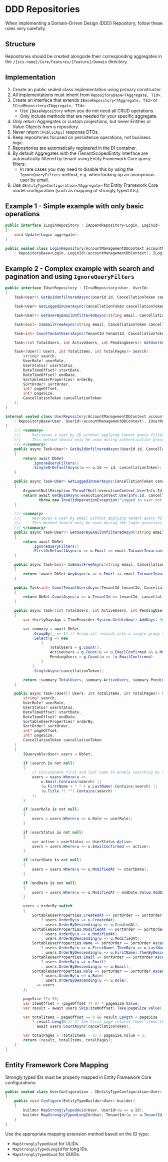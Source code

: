 # DDD Repositories

When implementing a Domain-Driven Design (DDD) Repository, follow these rules very carefully.

## Structure

Repositories should be created alongside their corresponding aggregates in the `/[scs-name]/Core/Features/[Feature]/Domain` directory.

## Implementation

1. Create an public sealed class implementation using primary constructor.
2. All implementations must inherit from `RepositoryBase<TAggregate, TId>`.
3. Create an interface that extends `IBaseRepository<TAggregate, TId>` or `ICrudRepository<TAggregate, TId>`:
   - Use `IBaseRepository` when you do not need all CRUD operations.
   - Only include methods that are needed for your specific aggregate.
4. Only return Aggregates or custom projections, but never Entities or Value Objects from a repository.
5. Never return `[PublicApi]` response DTOs.
6. Keep repositories focused on persistence operations, not business logic.
7. Repositories are automatically registered in the DI container.
8. By default Aggregates with the ITenantScopedEntity interface are automatically filtered by tenant using Entity Framework Core query filters:
   - In rare cases you may need to disable this by using the `IgnoreQueryFilters` method, e.g. when looking up an anonymous user by email.
9. Use `IEntityTypeConfiguration<TAggregate>` for Entity Framework Core model configuration (such as mapping of strongly typed IDs).

## Example 1 - Simple example with only basic operations

```csharp
public interface ILoginRepository : IAppendRepository<Login, LoginId>
{
    void Update(Login aggregate);
}

public sealed class LoginRepository(AccountManagementDbContext accountManagementDbContext)
    : RepositoryBase<Login, LoginId>(accountManagementDbContext), ILoginRepository;
```

## Example 2 - Complex example with search and pagination and using `IgnoreQueryFilters`

```csharp
public interface IUserRepository : ICrudRepository<User, UserId>
{
    Task<User?> GetByIdUnfilteredAsync(UserId id, CancellationToken cancellationToken);

    Task<User> GetLoggedInUserAsync(CancellationToken cancellationToken);

    Task<User?> GetUserByEmailUnfilteredAsync(string email, CancellationToken cancellationToken);

    Task<bool> IsEmailFreeAsync(string email, CancellationToken cancellationToken);

    Task<int> CountTenantUsersAsync(TenantId tenantId, CancellationToken cancellationToken);

    Task<(int TotalUsers, int ActiveUsers, int PendingUsers)> GetUserSummaryAsync(CancellationToken cancellationToken);

    Task<(User[] Users, int TotalItems, int TotalPages)> Search(
        string? search,
        UserRole? userRole,
        UserStatus? userStatus,
        DateTimeOffset? startDate,
        DateTimeOffset? endDate,
        SortableUserProperties? orderBy,
        SortOrder? sortOrder,
        int? pageOffset,
        int? pageSize,
        CancellationToken cancellationToken
    );
}

internal sealed class UserRepository(AccountManagementDbContext accountManagementDbContext, IExecutionContext executionContext)
    : RepositoryBase<User, UserId>(accountManagementDbContext), IUserRepository
{
    /// <summary>
    ///     Retrieves a user by ID without applying tenant query filters.
    ///     This method should only be used during authentication processes where tenant context is not yet established.
    /// </summary>
    public async Task<User?> GetByIdUnfilteredAsync(UserId id, CancellationToken cancellationToken)
    {
        return await DbSet
            .IgnoreQueryFilters()
            .SingleOrDefaultAsync(u => u.Id == id, cancellationToken);
    }

    public async Task<User> GetLoggedInUserAsync(CancellationToken cancellationToken)
    {
        ArgumentNullException.ThrowIfNull(executionContext.UserInfo.Id);
        return await GetByIdAsync(executionContext.UserInfo.Id, cancellationToken) ??
               throw new InvalidOperationException("Logged in user not found.");
    }

    /// <summary>
    ///     Retrieves a user by email without applying tenant query filters.
    ///     This method should only be used during the login processes where tenant context is not yet established.
    /// </summary>
    public async Task<User?> GetUserByEmailUnfilteredAsync(string email, CancellationToken cancellationToken)
    {
        return await DbSet
            .IgnoreQueryFilters()
            .FirstOrDefaultAsync(u => u.Email == email.ToLowerInvariant(), cancellationToken);
    }

    public async Task<bool> IsEmailFreeAsync(string email, CancellationToken cancellationToken)
    {
        return !await DbSet.AnyAsync(u => u.Email == email.ToLowerInvariant(), cancellationToken);
    }

    public Task<int> CountTenantUsersAsync(TenantId tenantId, CancellationToken cancellationToken)
    {
        return DbSet.CountAsync(u => u.TenantId == tenantId, cancellationToken);
    }

    public async Task<(int TotalUsers, int ActiveUsers, int PendingUsers)> GetUserSummaryAsync(CancellationToken cancellationToken)
    {
        var thirtyDaysAgo = TimeProvider.System.GetUtcNow().AddDays(-30);

        var summary = await DbSet
            .GroupBy(_ => 1) // Group all records into a single group to calculate multiple COUNT aggregates in one query
            .Select(g => new
                {
                    TotalUsers = g.Count(),
                    ActiveUsers = g.Count(u => u.EmailConfirmed && u.ModifiedAt >= thirtyDaysAgo),
                    PendingUsers = g.Count(u => !u.EmailConfirmed)
                }
            )
            .SingleAsync(cancellationToken);

        return (summary.TotalUsers, summary.ActiveUsers, summary.PendingUsers);
    }

    public async Task<(User[] Users, int TotalItems, int TotalPages)> Search(
        string? search,
        UserRole? userRole,
        UserStatus? userStatus,
        DateTimeOffset? startDate,
        DateTimeOffset? endDate,
        SortableUserProperties? orderBy,
        SortOrder? sortOrder,
        int? pageOffset,
        int? pageSize,
        CancellationToken cancellationToken
    )
    {
        IQueryable<User> users = DbSet;

        if (search is not null)
        {
            // Concatenate first and last name to enable searching by full name
            users = users.Where(u =>
                u.Email.Contains(search) ||
                (u.FirstName + " " + u.LastName).Contains(search) ||
                (u.Title ?? "").Contains(search)
            );
        }

        if (userRole is not null)
        {
            users = users.Where(u => u.Role == userRole);
        }

        if (userStatus is not null)
        {
            var active = userStatus == UserStatus.Active;
            users = users.Where(u => u.EmailConfirmed == active);
        }

        if (startDate is not null)
        {
            users = users.Where(u => u.ModifiedAt >= startDate);
        }

        if (endDate is not null)
        {
            users = users.Where(u => u.ModifiedAt < endDate.Value.AddDays(1));
        }

        users = orderBy switch
        {
            SortableUserProperties.CreatedAt => sortOrder == SortOrder.Ascending
                ? users.OrderBy(u => u.CreatedAt)
                : users.OrderByDescending(u => u.CreatedAt),
            SortableUserProperties.ModifiedAt => sortOrder == SortOrder.Ascending
                ? users.OrderBy(u => u.ModifiedAt)
                : users.OrderByDescending(u => u.ModifiedAt),
            SortableUserProperties.Name => sortOrder == SortOrder.Ascending
                ? users.OrderBy(u => u.FirstName).ThenBy(u => u.LastName)
                : users.OrderByDescending(u => u.FirstName).ThenByDescending(u => u.LastName),
            SortableUserProperties.Email => sortOrder == SortOrder.Ascending
                ? users.OrderBy(u => u.Email)
                : users.OrderByDescending(u => u.Email),
            SortableUserProperties.Role => sortOrder == SortOrder.Ascending
                ? users.OrderBy(u => u.Role)
                : users.OrderByDescending(u => u.Role),
            _ => users
        };

        pageSize ??= 50;
        var itemOffset = (pageOffset ?? 0) * pageSize.Value;
        var result = await users.Skip(itemOffset).Take(pageSize.Value).ToArrayAsync(cancellationToken);

        var totalItems = pageOffset == 0 && result.Length < pageSize
            ? result.Length // If the first page returns fewer items than page size, skip querying the total count
            : await users.CountAsync(cancellationToken);

        var totalPages = (totalItems - 1) / pageSize.Value + 1;
        return (result, totalItems, totalPages);
    }
}
```
## Entity Framework Core Mapping

Strongly typed IDs must be properly mapped in Entity Framework Core configurations:

```csharp
public sealed class UserConfiguration : IEntityTypeConfiguration<User>
{
    public void Configure(EntityTypeBuilder<User> builder)
    {
        builder.MapStronglyTypedUuid<User, UserId>(u => u.Id);
        builder.MapStronglyTypedLongId<User, TenantId>(u => u.TenantId);
    }
}
```

Use the appropriate mapping extension method based on the ID type:
- `MapStronglyTypedUuid` for ULIDs.
- `MapStronglyTypedLongId` for long IDs.
- `MapStronglyTypedGuid` for GUIDs.